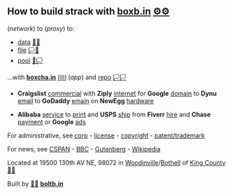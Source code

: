 
## How to build strack with **[boxb.in](https://boxb.in)** [⚙⚙](xn--8v8ha.ws) 

(*network*) to (*proxy*) to:

- [data](https://boxb.in) [🏴🏴](xn--en8hb.ws)
- [file](https://boxb.in/file) [🏳🏴](xn--en8hc.ws)
- [pool](https://boxb.in/pool) [🏴🏳](xn--fn8ha.ws)

...with **[boxcha.in](https://boxcha.in)** [⛓⛓](xn--l9ha.ws) (*app*) and [repo](https://github.com/boxbin) [🏳🏳](xn--en8ha.ws) 

- **Craigslist** [commercial](https://www.craigslist.com) with **Ziply** [internet](https://ziplyfiber.com/login) for **Google** [domain](https://domains.google.com) to **Dynu** [email](https://www.dynu.com) to **GoDaddy** [emain](https://dcc.godaddy.com/domains/?isc=cjc1off30) on **NewEgg** [hardware](https://www.newegg.com)

- **Alibaba** [service](https://www.alibaba.com) to [print]() and **USPS** [ship](https://www.usps.com/business/web-tools-apis/documentation-updates.htm) from **Fiverr** [hire](https://www.fiverr.com/) and **Chase** [payment](https://developer.authorize.net/api/reference/index.html#payment-transactions-debit-a-bank-account) or **Google** [ads](https://www.google.com/adsensenew/u/0/pub-1429497248082414/home?hl=en-US&signup-no-redirect=true)

For administrative, see [corp](https://ccfs.sos.wa.gov/#/Dashboard) - [license](https://secure.dor.wa.gov/) - [copyright](https://eco.copyright.gov/eService_enu/start.swe?SWECmd=Login&SWEPL=1&SRN=&SWETS=1584673446735) - [patent/trademark](https://www.uspto.gov/)
  
For news, see [CSPAN](https://www.c-span.org/) - [BBC](http://feeds.bbci.co.uk/news/rss.xml) - [Gutenberg](http://www.gutenberg.org/wiki/Main_Page) - [Wikipedia](http://www.wikipedia.org/wiki/Special:Random)

Located at 19500 130th AV NE, 98072 in [Woodinville](https://www.ci.woodinville.wa.us/)/[Bothell](http://www.ci.bothell.wa.us/) of [King County](https://www.kingcounty.gov/) [🌳🌳](xn--wh8ha.ws)

Built by [🔩🔩](xn--8v8ha.ws) **[boltb.in](https://boltb.in)**
